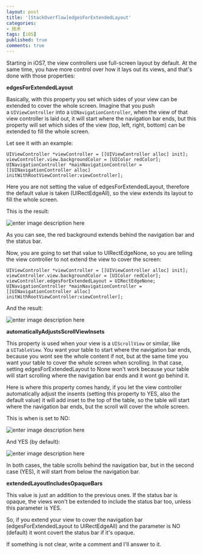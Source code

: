 ```yaml
---
layout: post
title: '[StackOverflow]edgesForExtendedLayout'
categories:
- 技术
tags: [iOS]
published: true
comments: true
---
```

<p>Starting in iOS7, the view controllers use full-screen layout by default. At the same time, you have more control over how it lays out its views, and that's done with those properties:</p>

<p><strong>edgesForExtendedLayout</strong></p>

<p>Basically, with this property you set which sides of your view can be extended to cover the whole screen. Imagine that you push a <code>UIViewController</code> into a <code>UINavigationController</code>, when the view of that view controller is laid out, it will start where the navigation bar ends, but this property will set which sides of the view (top, left, right, bottom) can be extended to fill the whole screen.</p>

<p>Let see it with an example:
<pre><code>UIViewController *viewController = [[UIViewController alloc] init];
viewController.view.backgroundColor = [UIColor redColor];
UINavigationController *mainNavigationController = [[UINavigationController alloc] initWithRootViewController:viewController];</code></pre>
Here you are not setting the value of edgesForExtendedLayout, therefore the default value is taken (UIRectEdgeAll), so the view extends its layout to fill the whole screen.</p>

<p>This is the result:</p>

<p><img alt="enter image description here" src="http://i.stack.imgur.com/MOB6v.png" /></p>

<p>As you can see, the red background extends behind the navigation bar and the status bar.</p>

<p>Now, you are going to set that value to UIRectEdgeNone, so you are telling the view controller to not extend the view to cover the screen:
<pre><code>UIViewController *viewController = [[UIViewController alloc] init];
viewController.view.backgroundColor = [UIColor redColor];
viewController.edgesForExtendedLayout = UIRectEdgeNone;
UINavigationController *mainNavigationController = [[UINavigationController alloc] initWithRootViewController:viewController];</code></pre>
And the result:</p>

<p><img alt="enter image description here" src="http://i.stack.imgur.com/ojAvO.png" /></p>

<p><strong>automaticallyAdjustsScrollViewInsets</strong></p>

<p>This property is used when your view is a <code>UIScrollView</code> or similar, like a <code>UITableView</code>. You want your table to start where the navigation bar ends, because you wont see the whole content if not, but at the same time you want your table to cover the whole screen when scrolling. In that case, setting edgesForExtendedLayout to None won't work because your table will start scrolling where the navigation bar ends and it wont go behind it.</p>

<p>Here is where this property comes handy, if you let the view controller automatically adjust the insents (setting this property to YES, also the default value) it will add inset to the top of the table, so the table will start where the navigation bar ends, but the scroll will cover the whole screen.</p>

<p>This is when is set to NO:</p>

<p><img alt="enter image description here" src="http://i.stack.imgur.com/9Iapl.png" /></p>

<p>And YES (by default):</p>

<p><img alt="enter image description here" src="http://i.stack.imgur.com/VVQHQ.png" /></p>

<p>In both cases, the table scrolls behind the navigation bar, but in the second case (YES), it will start from below the navigation bar.</p>

<p><strong>extendedLayoutIncludesOpaqueBars</strong></p>

<p>This value is just an addition to the previous ones. If the status bar is opaque, the views won't be extended to include the status bar too, unless this parameter is YES.</p>

<p>So, if you extend your view to cover the navigation bar (edgesForExtendedLayout to UIRectEdgeAll) and the parameter is NO (default) it wont covert the status bar if it's opaque.</p>

<p>If something is not clear, write a comment and I'll answer to it.</p>
